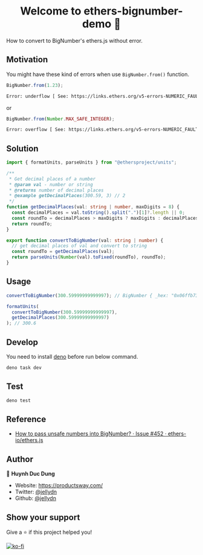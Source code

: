 <h1 align="center">Welcome to ethers-bignumber-demo 👋</h1>
<p>
 How to convert to BigNumber's ethers.js without error.
</p>

## Motivation

You might have these kind of errors when use `BigNumber.from()` function.

```typescript
BigNumber.from(1.23);
```

```bash
Error: underflow [ See: https://links.ethers.org/v5-errors-NUMERIC_FAULT-underflow ] (fault="underflow", operation="BigNumber.from", value=1.23, code=NUMERIC_FAULT, version=bignumber/5.7.0)
```

or

```typescript
BigNumber.from(Number.MAX_SAFE_INTEGER);
```

```bash
Error: overflow [ See: https://links.ethers.org/v5-errors-NUMERIC_FAULT-overflow ] (fault="overflow", operation="BigNumber.from", value=9007199254740991, code=NUMERIC_FAULT, version=bignumber/5.7.0)
```

## Solution

```typescript
import { formatUnits, parseUnits } from "@ethersproject/units";

/**
 * Get decimal places of a number
 * @param val - number or string
 * @returns number of decimal places
 * @example getDecimalPlaces(300.59, 3) // 2
 */
function getDecimalPlaces(val: string | number, maxDigits = 8) {
  const decimalPlaces = val.toString().split(".")[1]?.length || 0;
  const roundTo = decimalPlaces > maxDigits ? maxDigits : decimalPlaces;
  return roundTo;
}

export function convertToBigNumber(val: string | number) {
  // get decimal places of val and convert to string
  const roundTo = getDecimalPlaces(val);
  return parseUnits(Number(val).toFixed(roundTo), roundTo);
}
```

## Usage

```typescript
convertToBigNumber(300.59999999999997); // BigNumber { _hex: "0x06ffb73300", _isBigNumber: true }

formatUnits(
  convertToBigNumber(300.59999999999997),
  getDecimalPlaces(300.59999999999997)
); // 300.6
```

## Develop

You need to install [deno](https://deno.land/manual@v1.31.0/getting_started/installation) before run below command.

```sh
deno task dev
```

## Test

```sh
deno test
```

## Reference

- [How to pass unsafe numbers into BigNumber? · Issue #452 · ethers-io/ethers.js](https://github.com/ethers-io/ethers.js/issues/452)

## Author

👤 **Huynh Duc Dung**

- Website: https://productsway.com/
- Twitter: [@jellydn](https://twitter.com/jellydn)
- Github: [@jellydn](https://github.com/jellydn)

## Show your support

Give a ⭐️ if this project helped you!

[![ko-fi](https://ko-fi.com/img/githubbutton_sm.svg)](https://ko-fi.com/Q5Q61Q7YM)
